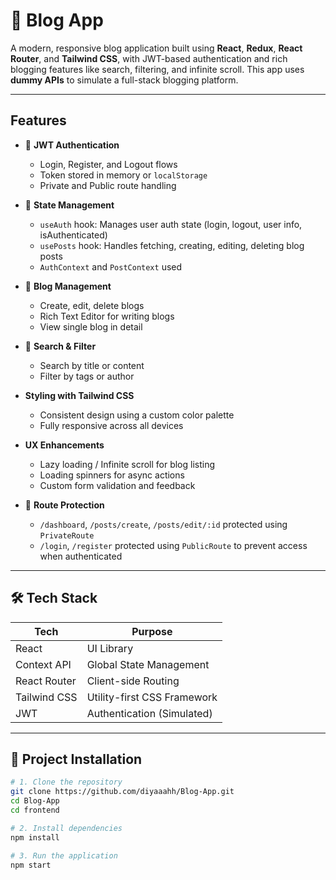 # 📝 Blog App

A modern, responsive blog application built using **React**, **Redux**, **React Router**, and **Tailwind CSS**, with JWT-based authentication and rich blogging features like search, filtering, and infinite scroll. This app uses **dummy APIs** to simulate a full-stack blogging platform.

---

## Features

- 🔐 **JWT Authentication**
  - Login, Register, and Logout flows
  - Token stored in memory or `localStorage`
  - Private and Public route handling

- 🧠 **State Management**
  - `useAuth` hook: Manages user auth state (login, logout, user info, isAuthenticated)
  - `usePosts` hook: Handles fetching, creating, editing, deleting blog posts
  - `AuthContext` and `PostContext` used 

- 📄 **Blog Management**
  - Create, edit, delete blogs
  - Rich Text Editor for writing blogs
  - View single blog in detail

- 🔎 **Search & Filter**
  - Search by title or content
  - Filter by tags or author

- **Styling with Tailwind CSS**
  - Consistent design using a custom color palette
  - Fully responsive across all devices

- **UX Enhancements**
  - Lazy loading / Infinite scroll for blog listing
  - Loading spinners for async actions
  - Custom form validation and feedback

- 🔐 **Route Protection**
  - `/dashboard`, `/posts/create`, `/posts/edit/:id` protected using `PrivateRoute`
  - `/login`, `/register` protected using `PublicRoute` to prevent access when authenticated

---

## 🛠️ Tech Stack

| Tech            | Purpose                            |
|-----------------|------------------------------------|
| React           | UI Library                         |
| Context API     | Global State Management            |
| React Router    | Client-side Routing                |
| Tailwind CSS    | Utility-first CSS Framework        |
| JWT             | Authentication (Simulated)         |

---
## 📁 Project Installation 

```bash
# 1. Clone the repository
git clone https://github.com/diyaaahh/Blog-App.git
cd Blog-App
cd frontend

# 2. Install dependencies
npm install

# 3. Run the application
npm start
